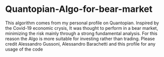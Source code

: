 # Quantopian-Algo-for-bear-market

This algorithm comes from my personal profile on Quantopian. Inspired by the Covid-19 economic crysis, It was thought to perform in a bear market, minimizing the risk mainly through a strong fundamental analysis. For this reason the Algo is more suitable for investing rather than trading. Please credit Alessandro Gussoni, Alessandro Barachetti and this profile for any usage of the code
